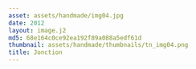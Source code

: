 ```yaml
---
asset: assets/handmade/img04.jpg
date: 2012
layout: image.j2
md5: 68e164c0ce92ea192f89a088a5edf61d
thumbnail: assets/handmade/thumbnails/tn_img04.png
title: Jonction
---
```


